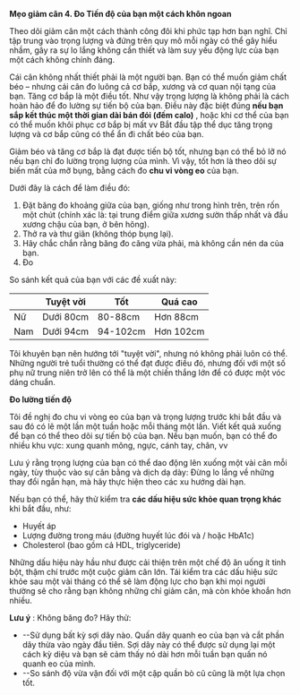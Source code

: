 **Mẹo giảm cân 4. Đo Tiến độ của bạn một cách khôn ngoan**

Theo dõi giảm cân một cách thành công đôi khi phức tạp hơn bạn nghĩ. Chỉ tập trung vào trọng lượng và đứng trên quy mô mỗi ngày có thể gây hiểu nhầm, gây ra sự lo lắng không cần thiết và làm suy yếu động lực của bạn một cách không chính đáng.

Cái cân không nhất thiết phải là một người bạn. Bạn có thể muốn giảm chất béo – nhưng cái cân đo luông cả cơ bắp, xương và cơ quan nội tạng của bạn. Tăng cơ bắp là một điều tốt. Như vậy trọng lượng là không phải là cách hoàn hảo để đo lường sự tiến bộ của bạn. Điều này đặc biệt đúng **nếu bạn sắp kết thúc một thời gian dài bán đói (đếm calo)** , hoặc khi cơ thể của bạn có thể muốn khôi phục cơ bắp bị mất vv Bắt đầu tập thể dục tăng trọng lượng và cơ bắp cũng có thể ẩn đi chất béo của bạn.

Giảm béo và tăng cơ bắp là đạt được tiến bộ tốt, nhưng bạn có thể bỏ lỡ nó nếu bạn chỉ đo lường trọng lượng của mình. Vì vậy, tốt hơn là theo dõi sự biến mất của mỡ bụng, bằng cách đo **chu vi vòng eo** của bạn.

Dưới đây là cách để làm điều đó:

1. Đặt băng đo khoảng giữa của bạn, giống như trong hình trên, trên rốn một chút (chính xác là: tại trung điểm giữa xương sườn thấp nhất và đầu xương chậu của bạn, ở bên hông). 
2. Thở ra và thư giãn (không thóp bụng lại). 
3. Hãy chắc chắn rằng băng đo căng vừa phải, mà không cần nén da của bạn. 
4. Đo 

So sánh kết quả của bạn với các đề xuất này:

|  | Tuyệt vời | Tốt | Quá cao |
| --- | --- | --- | --- |
| Nữ | Dưới 80cm | 80-88cm | Hơn 88cm |
| Nam | Dưới 94cm | 94-102cm | Hơn 102cm |

Tôi khuyên bạn nên hướng tới "tuyệt vời", nhưng nó không phải luôn có thể. Những người trẻ tuổi thường có thể đạt được điều đó, nhưng đối với một số phụ nữ trung niên trở lên có thể là một chiến thắng lớn để có được một vóc dáng chuẩn.

**Đo lường tiến độ**

Tôi đề nghị đo chu vi vòng eo của bạn và trọng lượng trước khi bắt đầu và sau đó có lẽ một lần một tuần hoặc mỗi tháng một lần. Viết kết quả xuống để bạn có thể theo dõi sự tiến bộ của bạn. Nếu bạn muốn, bạn có thể đo nhiều khu vực: xung quanh mông, ngực, cánh tay, chân, vv

Lưu ý rằng trọng lượng của bạn có thể dao động lên xuống một vài cân mỗi ngày, tùy thuộc vào sự cân bằng và dịch dạ dày: Đừng lo lắng về những thay đổi ngắn hạn, mà hãy thực hiện theo các xu hướng dài hạn.

Nếu bạn có thể, hãy thử kiểm tra **các dấu hiệu sức khỏe quan trọng khác** khi bắt đầu, như:

- Huyết áp 
- Lượng đường trong máu (đường huyết lúc đói và / hoặc HbA1c) 
- Cholesterol (bao gồm cả HDL, triglyceride) 

Những dấu hiệu này hầu như được cải thiện trên một chế độ ăn uống ít tinh bột, thậm chí trước một cuộc giảm cân lớn. Tái kiểm tra các dấu hiệu sức khỏe sau một vài tháng có thể sẽ làm động lực cho bạn khi mọi người thường sẽ cho rằng bạn không những chỉ giảm cân, mà còn khỏe khoắn hơn nhiều.

**Lưu ý** : Không băng đo? Hãy thử:

- --Sử dụng bất kỳ sợi dây nào. Quấn dây quanh eo của bạn và cắt phần dây thừa vào ngày đầu tiên. Sợi dây này có thể được sử dụng lại một cách kỳ diệu và bạn sẽ cảm thấy nó dài hơn mỗi tuần bạn quấn nó quanh eo của mình. 
- --So sánh độ vừa vặn đối với một cặp quần bò cũ cũng là một lựa chọn tốt.
